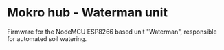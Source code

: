 # Mokro hub - Waterman unit
Firmware for the NodeMCU ESP8266 based unit "Waterman", responsible for automated soil watering.
